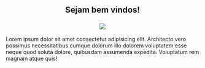 <h2 align="center">
	Sejam bem vindos!
</h2>

<h3 align="center">
  <a href="https://github.com/roberiorocha">
	<img src="https://readme-typing-svg.herokuapp.com?lines=Me+chamo+Robério+Rocha;Sou+Programador+Delphi+e+Estudante+FullStack!&center=true&width=780&height=45">
  </a>
</h3>

<p>Lorem ipsum dolor sit amet consectetur adipisicing elit. Architecto vero possimus necessitatibus cumque dolorum
        illo dolorem voluptatem esse neque quod soluta dolore, quibusdam assumenda expedita. Voluptatum rem magnam atque
        quis!
</p>

<!--
**roberiorocha/roberiorocha** is a ✨ _special_ ✨ repository because its `README.md` (this file) appears on your GitHub profile.

Here are some ideas to get you started:

- 🔭 I’m currently working on ...
- 🌱 I’m currently learning ...
- 👯 I’m looking to collaborate on ...
- 🤔 I’m looking for help with ...
- 💬 Ask me about ...
- 📫 How to reach me: ...
- 😄 Pronouns: ...
- ⚡ Fun fact: ...
-->
